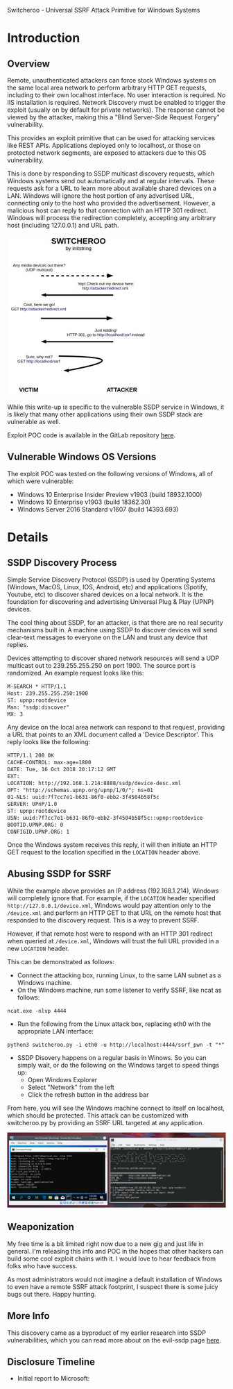 Switcheroo - Universal SSRF Attack Primitive for Windows Systems

# Introduction

## Overview
Remote, unauthenticated attackers can force stock Windows systems on the same local area network to perform arbitrary HTTP GET requests, including to their own localhost interface. No user interaction is required. No IIS installation is required. Network Discovery must be enabled to trigger the exploit (usually on by default for private networks). The response cannot be viewed by the attacker, making this a "Blind Server-Side Request Forgery" vulnerability.

This provides an exploit primitive that can be used for attacking services like REST APIs. Applications deployed only to localhost, or those on protected network segments, are exposed to attackers due to this OS vulnerability.

This is done by responding to SSDP multicast discovery requests, which Windows systems send out automatically and at regular intervals. These requests ask for a URL to learn more about available shared devices on a LAN. Windows will ignore the host portion of any advertised URL, connecting only to the host who provided the advertisement. However, a malicious host can reply to that connection with an HTTP 301 redirect. Windows will process the redirection completely, accepting any arbitrary host (including 127.0.0.1) and URL path.

![diagram](ssrf-diagram.jpg)

While this write-up is specific to the vulnerable SSDP service in Windows, it is likely that many other applications using their own SSDP stack are vulnerable as well.

Exploit POC code is available in the GitLab repository [here](https://gitlab.com/initstring/switcheroo).

## Vulnerable Windows OS Versions
The exploit POC was tested on the following versions of Windows, all of which were vulnerable:
- Windows 10 Enterprise Insider Preview v1903 (build 18932.1000)
- Windows 10 Enterprise v1903 (build 18362.30)
- Windows Server 2016 Standard v1607 (build 14393.693)

# Details

## SSDP Discovery Process
Simple Service Discovery Protocol (SSDP) is used by Operating Systems (Windows, MacOS, Linux, IOS, Android, etc) and applications (Spotify, Youtube, etc) to discover shared devices on a local network. It is the foundation for discovering and advertising Universal Plug & Play (UPNP) devices.

The cool thing about SSDP, for an attacker, is that there are no real security mechanisms built in. A machine using SSDP to discover devices will send clear-text messages to everyone on the LAN and trust any device that replies.

Devices attempting to discover shared network resources will send a UDP multicast out to 239.255.255.250 on port 1900. The source port is randomized. An example request looks like this:

```
M-SEARCH * HTTP/1.1
Host: 239.255.255.250:1900
ST: upnp:rootdevice
Man: "ssdp:discover"
MX: 3
```

Any device on the local area network can respond to that request, providing a URL that points to an XML document called a 'Device Descriptor'. This reply looks like the following:

```
HTTP/1.1 200 OK
CACHE-CONTROL: max-age=1800
DATE: Tue, 16 Oct 2018 20:17:12 GMT
EXT:
LOCATION: http://192.168.1.214:8888/ssdp/device-desc.xml
OPT: "http://schemas.upnp.org/upnp/1/0/"; ns=01
01-NLS: uuid:7f7cc7e1-b631-86f0-ebb2-3f4504b58f5c
SERVER: UPnP/1.0
ST: upnp:rootdevice
USN: uuid:7f7cc7e1-b631-86f0-ebb2-3f4504b58f5c::upnp:rootdevice
BOOTID.UPNP.ORG: 0
CONFIGID.UPNP.ORG: 1
```

Once the Windows system receives this reply, it will then initiate an HTTP GET request to the location specified in the `LOCATION` header above. 

## Abusing SSDP for SSRF
While the example above provides an IP address (192.168.1.214), Windows will completely ignore that. For example, if the `LOCATION` header specified `http://127.0.0.1/device.xml`, Windows would pay attention only to the `/device.xml` and perform an HTTP GET to that URL on the remote host that responded to the discovery request. This is a way to prevent SSRF.

However, if that remote host were to respond with an HTTP 301 redirect when queried at `/device.xml`, Windows will trust the full URL provided in a new `LOCATION` header.

This can be demonstrated as follows:
- Connect the attacking box, running Linux, to the same LAN subnet as a Windows machine.
- On the Windows machine, run some listener to verify SSRF, like ncat as follows:

```
ncat.exe -nlvp 4444
```

- Run the following from the Linux attack box, replacing eth0 with the appropriate LAN interface:

```
python3 switcheroo.py -i eth0 -u http://localhost:4444/ssrf_pwn -t "*"
```

- SSDP Disovery happens on a regular basis in Winows. So you can simply wait, or do the following on the Windows target to speed things up:
  - Open Windows Explorer
  - Select "Network" from the left
  - Click the refresh button in the address bar

From here, you will see the Windows machine connect to itself on localhost, which should be protected. This attack can be customized with switcheroo.py by providing an SSRF URL targeted at any application.

![screenshot](screenshot.png)

## Weaponization
My free time is a bit limited right now due to a new gig and just life in general. I'm releasing this info and POC in the hopes that other hackers can build some cool exploit chains with it. I would love to hear feedback from folks who have success.

As most administrators would not imagine a default installation of Windows to even have a remote SSRF attack footprint, I suspect there is some juicy bugs out there. Happy hunting.

## More Info
This discovery came as a byproduct of my earlier research into SSDP vulnerabilities, which you can read more about on the evil-ssdp page [here](https://gitlab.com/initstring/evil-ssdp).


## Disclosure Timeline
- Initial report to Microsoft:
